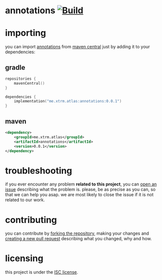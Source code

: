 # annotations [![Build][badge-github-ci]][project-gradle-ci]

# importing

you can import [annotations][project-url] from [maven central][mvnc] just by adding it to your dependencies:

## gradle

```kotlin
repositories {
    mavenCentral()
}

dependencies {
    implementation("me.xtrm.atlas:annotations:0.0.1")
}
```

## maven

```xml
<dependency>
    <groupId>me.xtrm.atlas</groupId>
    <artifactId>annotations</artifactId>
    <version>0.0.1</version>
</dependency>
```

# troubleshooting

if you ever encounter any problem **related to this project**, you can [open an issue][new-issue] describing what the
problem is. please, be as precise as you can, so that we can help you asap. we are most likely to close the issue if it
is not related to our work.

# contributing

you can contribute by [forking the repository][fork], making your changes and [creating a new pull request][new-pr]
describing what you changed, why and how.

# licensing

this project is under the [ISC license][project-license].


<!-- Links -->

[jvm]: https://adoptium.net "adoptium website"

[kotlin]: https://kotlinlang.org "kotlin website"

[rust]: https://rust-lang.org "rust website"

[mvnc]: https://repo1.maven.org/maven2/ "maven central website"

<!-- Project Links -->

[project-url]: https://github.com/atlas-fw/annotations "project github repository"

[fork]: https://github.com/atlas-fw/annotations/fork "fork this repository"

[new-pr]: https://github.com/atlas-fw/annotations/pulls/new "create a new pull request"

[new-issue]: https://github.com/atlas-fw/annotations/issues/new "create a new issue"

[project-mvnc]: https://maven-badges.herokuapp.com/maven-central/me.xtrm.atlas/annotations "maven central repository"

[project-gradle-ci]: https://github.com/atlas-fw/annotations/actions/workflows/gradle-ci.yml "gradle ci workflow"

[project-license]: https://github.com/atlas-fw/annotations/blob/trunk/LICENSE "LICENSE source file"

<!-- Badges -->

[badge-mvnc]: https://maven-badges.herokuapp.com/maven-central/me.xtrm.atlas/annotations/badge.svg "maven central badge"

[badge-github-ci]: https://github.com/atlas-fw/annotations/actions/workflows/build.yml/badge.svg?branch=trunk "github actions badge"
